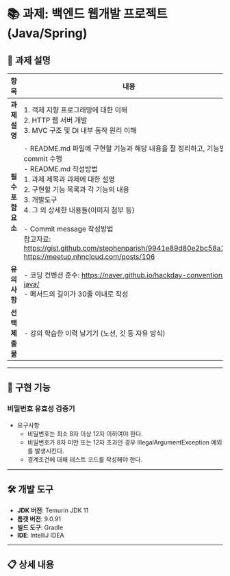 # 📚 과제: 백엔드 웹개발 프로젝트 (Java/Spring)

## 📌 과제 설명
| **항목**            | **내용**                                                                                                                                                                                                                                                                                                                      |
|---------------------|-----------------------------------------------------------------------------------------------------------------------------------------------------------------------------------------------------------------------------------------------------------------------------------------------------------------------------|
| **과제 설명**       | 1. 객체 지향 프로그래밍에 대한 이해<br>2. HTTP 웹 서버 개발<br>3. MVC 구조 및 DI 내부 동작 원리 이해                                                                                                                                                                                                                                                      |
| **필수 포함 요소**  | - README.md 파일에 구현할 기능과 해당 내용을 잘 정리하고, 기능별 commit 수행<br>- README.md 작성방법<br>  1. 과제 제목과 과제에 대한 설명<br>  2. 구현할 기능 목록과 각 기능의 내용<br>  3. 개발도구<br>  4. 그 외 상세한 내용들(이미지 첨부 등)<br><br>- Commit message 작성방법<br>  참고자료:<br>  https://gist.github.com/stephenparish/9941e89d80e2bc58a153 <br> https://meetup.nhncloud.com/posts/106 |
| **유의 사항**       | - 코딩 컨벤션 준수: https://naver.github.io/hackday-conventions-java/ <br>- 메서드의 길이가 30줄 이내로 작성                                                                                                                                                                                                                                    |
| **선택 제출물**     | - 강의 학습한 이력 남기기 (노션, 깃 등 자유 방식)                                                                                                                                                                                                                                                                                             |
---

## 📃 구현 기능
### 비밀번호 유효성 검증기
- 요구사항
    - 비밀번호는 최소 8자 이상 12자 이하여야 한다.
    - 비밀번호가 8자 미만 또는 12자 초과인 경우 IllegalArgumentException 예외를 발생시킨다.
    - 경계조건에 대해 테스트 코드를 작성해야 한다.

---

## 🛠️ 개발 도구
- **JDK 버전**: Temurin JDK 11
- **톰캣 버전**: 9.0.91
- **빌드 도구**: Gradle
- **IDE**: IntelliJ IDEA
---

## 📋 상세 내용
